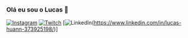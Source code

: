 ### Olá eu sou o Lucas 👋

[![Instagram](https://img.shields.io/badge/Instagram-E4405F?style=for-the-badge&logo=instagram&logoColor=white)](https://www.instagram.com/lukas.santos__/)
[![Twitch](https://img.shields.io/badge/Twitch-9146FF?style=for-the-badge&logo=twitch&logoColor=white)](https://www.twitch.tv/uluquinhas0)
[![LinkedIn](https://img.shields.io/badge/LinkedIn-0077B5?style=for-the-badge&logo=linkedin&logoColor=white)(https://www.linkedin.com/in/lucas-huann-373925198/)]
